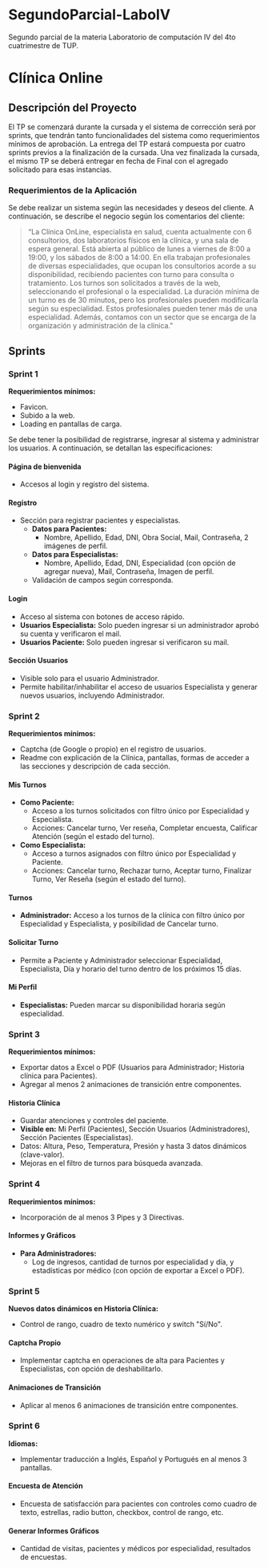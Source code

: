 # SegundoParcial-LaboIV
Segundo parcial de la materia Laboratorio de computación IV del 4to cuatrimestre de TUP.

# Clínica Online

## Descripción del Proyecto

El TP se comenzará durante la cursada y el sistema de corrección será por sprints, que tendrán tanto funcionalidades del sistema como requerimientos mínimos de aprobación. La entrega del TP estará compuesta por cuatro sprints previos a la finalización de la cursada. Una vez finalizada la cursada, el mismo TP se deberá entregar en fecha de Final con el agregado solicitado para esas instancias.

### Requerimientos de la Aplicación

Se debe realizar un sistema según las necesidades y deseos del cliente. A continuación, se describe el negocio según los comentarios del cliente:

> “La Clínica OnLine, especialista en salud, cuenta actualmente con 6 consultorios, dos laboratorios físicos en la clínica, y una sala de espera general. Está abierta al público de lunes a viernes de 8:00 a 19:00, y los sábados de 8:00 a 14:00. En ella trabajan profesionales de diversas especialidades, que ocupan los consultorios acorde a su disponibilidad, recibiendo pacientes con turno para consulta o tratamiento. Los turnos son solicitados a través de la web, seleccionando el profesional o la especialidad. La duración mínima de un turno es de 30 minutos, pero los profesionales pueden modificarla según su especialidad. Estos profesionales pueden tener más de una especialidad. Además, contamos con un sector que se encarga de la organización y administración de la clínica."

## Sprints

### Sprint 1

**Requerimientos mínimos:**
- Favicon.
- Subido a la web.
- Loading en pantallas de carga.

Se debe tener la posibilidad de registrarse, ingresar al sistema y administrar los usuarios. A continuación, se detallan las especificaciones:

#### Página de bienvenida
- Accesos al login y registro del sistema.

#### Registro
- Sección para registrar pacientes y especialistas.
  - **Datos para Pacientes:**
    - Nombre, Apellido, Edad, DNI, Obra Social, Mail, Contraseña, 2 imágenes de perfil.
  - **Datos para Especialistas:**
    - Nombre, Apellido, Edad, DNI, Especialidad (con opción de agregar nueva), Mail, Contraseña, Imagen de perfil.
  - Validación de campos según corresponda.

#### Login
- Acceso al sistema con botones de acceso rápido.
- **Usuarios Especialista:** Solo pueden ingresar si un administrador aprobó su cuenta y verificaron el mail.
- **Usuarios Paciente:** Solo pueden ingresar si verificaron su mail.

#### Sección Usuarios
- Visible solo para el usuario Administrador.
- Permite habilitar/inhabilitar el acceso de usuarios Especialista y generar nuevos usuarios, incluyendo Administrador.

### Sprint 2

**Requerimientos mínimos:**
- Captcha (de Google o propio) en el registro de usuarios.
- Readme con explicación de la Clínica, pantallas, formas de acceder a las secciones y descripción de cada sección.

#### Mis Turnos
- **Como Paciente:** 
  - Acceso a los turnos solicitados con filtro único por Especialidad y Especialista.
  - Acciones: Cancelar turno, Ver reseña, Completar encuesta, Calificar Atención (según el estado del turno).
- **Como Especialista:** 
  - Acceso a turnos asignados con filtro único por Especialidad y Paciente.
  - Acciones: Cancelar turno, Rechazar turno, Aceptar turno, Finalizar Turno, Ver Reseña (según el estado del turno).
  
#### Turnos
- **Administrador:** Acceso a los turnos de la clínica con filtro único por Especialidad y Especialista, y posibilidad de Cancelar turno.

#### Solicitar Turno
- Permite a Paciente y Administrador seleccionar Especialidad, Especialista, Día y horario del turno dentro de los próximos 15 días.

#### Mi Perfil
- **Especialistas:** Pueden marcar su disponibilidad horaria según especialidad.

### Sprint 3

**Requerimientos mínimos:**
- Exportar datos a Excel o PDF (Usuarios para Administrador; Historia clínica para Pacientes).
- Agregar al menos 2 animaciones de transición entre componentes.

#### Historia Clínica
- Guardar atenciones y controles del paciente.
- **Visible en:** Mi Perfil (Pacientes), Sección Usuarios (Administradores), Sección Pacientes (Especialistas).
- Datos: Altura, Peso, Temperatura, Presión y hasta 3 datos dinámicos (clave-valor).
- Mejoras en el filtro de turnos para búsqueda avanzada.

### Sprint 4

**Requerimientos mínimos:**
- Incorporación de al menos 3 Pipes y 3 Directivas.

#### Informes y Gráficos
- **Para Administradores:**
  - Log de ingresos, cantidad de turnos por especialidad y día, y estadísticas por médico (con opción de exportar a Excel o PDF).

### Sprint 5

**Nuevos datos dinámicos en Historia Clínica:**
- Control de rango, cuadro de texto numérico y switch "Sí/No".

#### Captcha Propio
- Implementar captcha en operaciones de alta para Pacientes y Especialistas, con opción de deshabilitarlo.

#### Animaciones de Transición
- Aplicar al menos 6 animaciones de transición entre componentes.

### Sprint 6

**Idiomas:**
- Implementar traducción a Inglés, Español y Portugués en al menos 3 pantallas.

#### Encuesta de Atención
- Encuesta de satisfacción para pacientes con controles como cuadro de texto, estrellas, radio button, checkbox, control de rango, etc.

#### Generar Informes Gráficos
- Cantidad de visitas, pacientes y médicos por especialidad, resultados de encuestas.
